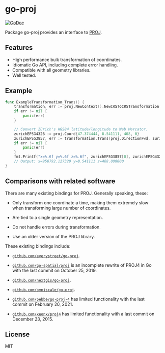 # go-proj

[![GoDoc](https://godoc.org/github.com/twpayne/go-proj?status.svg)](https://godoc.org/github.com/twpayne/go-proj)

Package go-proj provides an interface to [PROJ](https://proj.org).

## Features

* High performance bulk transformation of coordinates.
* Idiomatic Go API, including complete error handling.
* Compatible with all geometry libraries.
* Well tested.

## Example

```go
func ExampleTransformation_Trans() {
	transformation, err := proj.NewContext().NewCRSToCRSTransformation("EPSG:4326", "EPSG:3857", nil)
	if err != nil {
		panic(err)
	}

	// Convert Zürich's WGS84 latitude/longitude to Web Mercator.
	zurichEPSG4326 := proj.Coord{47.374444, 8.541111, 408, 0}
	zurichEPSG3857, err := transformation.Trans(proj.DirectionFwd, zurichEPSG4326)
	if err != nil {
		panic(err)
	}
	fmt.Printf("x=%.6f y=%.6f z=%.6f", zurichEPSG3857[0], zurichEPSG4326[1], zurichEPSG3857[2])
	// Output: x=950792.127329 y=8.541111 z=408.000000
}
```

## Comparisons with related software

There are many existing bindings for PROJ. Generally speaking, these:

* Only transform one coordinate a time, making them extremely slow when
  transforming large number of coordinates.

* Are tied to a single geometry representation.

* Do not handle errors during transformation.

* Use an older version of the PROJ library.

These existing bindings include:

* [`github.com/everystreet/go-proj`](https://github.com/everystreet/go-proj).

* [`github.com/go-spatial/proj`](https://github.com/go-spatial/proj) is an
  incomplete rewrite of PROJ4 in Go with the last commit on October 25, 2019.

* [`github.com/nextgis/go-proj`](https://github.com/nextgis/go-proj).

* [`github.com/omniscale/go-proj`](https://github.com/omniscale/go-proj).

* [`github.com/pebbe/go-proj-4`](https://github.com/pebbe/go-proj-4) has limited
  functionality with the last commit on February 20, 2021.

* [`github.com/xeonx/proj4`](https://github.com/xeonx/proj4) has limited
  functionality with a last commit on December 23, 2015.


## License

MIT

